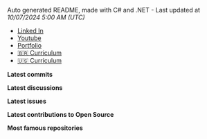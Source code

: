 Auto generated README, made with C# and .NET - Last updated at *10/07/2024 5:00 AM (UTC)*

- [Linked In]()
- [Youtube]()
- [Portfolio]()
- [🇧🇷 Curriculum]()
- [🇺🇸 Curriculum]()

**Latest commits**

**Latest discussions**

**Latest issues**

**Latest contributions to Open Source**

**Most famous repositories**
